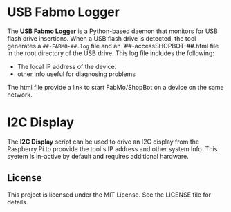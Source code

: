 # USB Fabmo Logger

The **USB Fabmo Logger** is a Python-based daemon that monitors for USB flash drive insertions. When a USB flash drive is detected, the tool generates a `##-FABMO-##.log` file and an `##-accessSHOPBOT-##.html file in the root directory of the USB drive. This log file includes the following:

- The local IP address of the device.
- other info useful for diagnosing problems

The html file provide a link to start FabMo/ShopBot on a device on the same network.


# I2C Display

The **I2C Display** script can be used to drive an I2C display from the Raspberry Pi to proovide the tool's IP address and other system Info. This syetem is in-active by default and requires additional hardware. 


## License

This project is licensed under the MIT License. See the LICENSE file for details.
